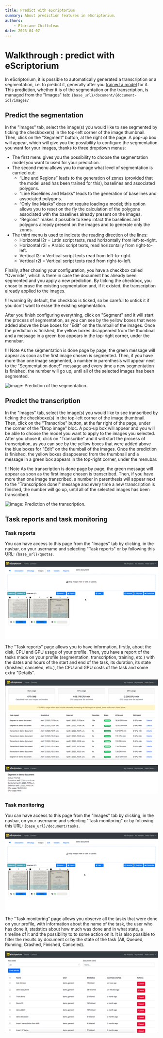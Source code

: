 ```yaml
---
title: Predict with eScriptorium
summary: About prediction features in eScriptorium.
authors:
    - Floriane Chiffoleau
date: 2023-04-07
---
```


# Walkthrough : predict with eScriptorium
In eScriptorium, it is possible to automatically generated a transcription or a segmentation, i.e. to predict it, generally after you [trained a model](walkthrough_train.md) for it. This prediction, whether it is of the segmentation or the transcription, is managed from the "Images" tab: `{base_url}/document/{document-id}/images/`

## Predict the segmentation
In the "Images" tab, select the image(s) you would like to see segmented by ticking the checkboxe(s) in the top-left corner of the image thumbnail. Then, click on the "Segment" button, at the right of the page. A pop-up box will appear, which will give you the possibility to configure the segmentation you want for your images, thanks to three dropdown menus:

- The first menu gives you the possibility to choose the segmentation model you want to used for your prediction.  
- The second menu allows you to manage what level of segmentation is carried out:
    - “Line and Regions” leads to the generation of zones (provided that the model used has been trained for this), baselines and associated polygons.
    - “Line Baselines and Masks” leads to the generation of baselines and associated polygons.
    - “Only line Masks” does not require loading a model; this option allows you to reset on the fly the calculation of the polygons associated with the baselines already present on the images.
    - “Regions” makes it possible to keep intact the baselines and polygons already present on the images and to generate only the zones.
- The third menu is used to indicate the reading direction of the lines:
    - Horizontal l2r = Latin script texts, read horizontally from left-to-right.
    - Horizontal r2l = Arabic script texts, read horizontally from right-to-left.
    - Vertical l2r = Vertical script texts read from left-to-right.
    - Vertical r2l = Vertical script texts read from right-to-left.

Finally, after chosing your configuration, you have a checkbox called "Override", which is there in case the document has already been segmented and you apply a new prediction. By ticking the checkbox, you chose to erase the existing segmentation and, if it existed, the transcription already applied to the images.

!!! warning
    By default, the checkbox is ticked, so be careful to untick it if you don't want to erase the existing segmentation.

After you finish configuring everything, click on "Segment" and it will start the process of segmentation, as you can see by the yellow boxes that were added above the blue boxes for "Edit" on the thumbail of the images. Once the prediction is finished, the yellow boxes disappeared from the thumbnail and a message in a green box appears in the top-right corner, under the menubar.

!!! Note
    As the segmentation is done page by page, the green message will appear as soon as the first image chosen is segmented. Then, if you have more than one image segmented, a number in parenthesis will appear next to the "Segmentation done!" message and every time a new segmentation is finished, the number will go up, until all of the selected images has been segmented.

![image: Prediction of the segmentation.](img/predict/predict_segmentation.gif "Prediction of the segmentation")

## Predict the transcription
In the "Images" tab, select the image(s) you would like to see transcribed by ticking the checkboxe(s) in the top-left corner of the image thumbnail. Then, click on the "Transcribe" button, at the far right of the page, under the corner of the "Drop image" bloc. A pop-up box will appear and you will be able to choose the model you want to apply to the images you selected.  
After you chose it, click on "Transcribe" and it will start the process of transcription, as you can see by the yellow boxes that were added above the blue boxes for "Edit" on the thumbail of the images. Once the prediction is finished, the yellow boxes disappeared from the thumbnail and a message in a green box appears in the top-right corner, under the menubar.

!!! Note
    As the transcription is done page by page, the green message will appear as soon as the first image chosen is transcribed. Then, if you have more than one image transcribed, a number in parenthesis will appear next to the "Transcription done!" message and every time a new transcription is finished, the number will go up, until all of the selected images has been transcribed.

![image: Prediction of the transcription.](img/predict/predict_transcription.gif "Prediction of the transcription")

## Task reports and task monitoring
### Task reports
You can have access to this page from the "Images" tab by clicking, in the navbar, on your username and selecting "Task reports" or by following this URL: `{base_url}/quotas`.

![image: How to go to task reports from the "Images" tab.](img/predict/go_to_task_reports.gif 'How to go to task reports from the "Images" tab')

The "Task reports" page allows you to have information, firstly, about the disk, CPU and GPU usage of your profile. Then, you have a report of the tasks made on your profile (segmentation, transcription, training, etc.) with the dates and hours of the start and end of the task, its duration, its state (finished, canceled, etc.), the CPU and GPU costs of the task and some extra "Details".

![image: Task reports.](img/predict/task_reports.png "Task reports")

![image: Details on a task report.](img/predict/task_report_details.png "Details on a task report")

### Task monitoring
You can have access to this page from the "Images" tab by clicking, in the navbar, on your username and selecting "Task monitoring" or by following this URL: `{base_url}/document/tasks`.

![image: How to go to task monitoring from the "Images" tab.](img/predict/go_to_task_monitoring.gif 'How to go to task monitoring from the "Images" tab')

The "Task monitoring" page allows you observe all the tasks that were done on your profile, with information about the name of the task, the user who has done it, statistics about how much was done and in what state, a timeline of it and the possibility to to some action on it. It is also possible to filter the results by document or by the state of the task (All, Queued, Running, Crashed, Finished, Canceled).

![image: Task monitoring.](img/predict/task_monitoring.png "Task monitoring")